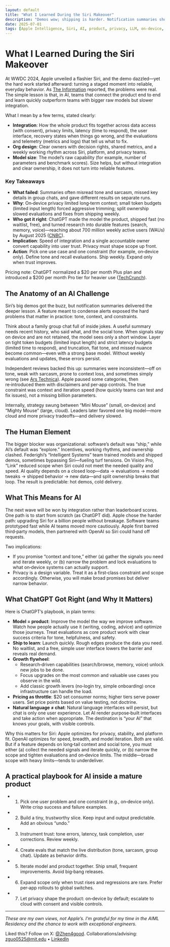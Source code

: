 ```yaml
---
layout: default
title: "What I Learned During the Siri Makeover"
description: "Demos wow; shipping is harder. Notification summaries show how integration, org design, and privacy limits decide who wins."
date: 2025-07-01
tags: [Apple Intelligence, Siri, AI, product, privacy, LLM, on-device, ChatGPT, OpenAI, growth]
---
```


# What I Learned During the Siri Makeover

At WWDC 2024, Apple unveiled a flashier Siri, and the demo dazzled—yet the hard work started afterward: turning a staged moment into reliable, everyday behavior. As [The Information](https://www.theinformation.com/articles/apple-fumbled-siris-ai-makeover) reported, the problems were real. The simple lesson is that, in AI, teams that connect the product end to end and learn quickly outperform teams with bigger raw models but slower integration.

What I mean by a few terms, stated clearly:

- **Integration**: How the whole product fits together across data access (with consent), privacy limits, latency (time to respond), the user interface, recovery states when things go wrong, and the evaluations and telemetry (metrics and logs) that tell us what to fix.
- **Org design**: Clear owners with decision rights, shared metrics, and a weekly working rhythm across Siri, platform, and privacy teams.
- **Model size**: The model’s raw capability (for example, number of parameters and benchmark scores). Size helps, but without integration and clear ownership, it does not turn into reliable features.

### Key Takeaways

- **What failed**: Summaries often misread tone and sarcasm, missed key details in group chats, and gave different results on separate runs.
- **Why**: On‑device privacy limited long‑term context; small token budgets (limited input length) forced aggressive trimming; split ownership slowed evaluations and fixes from shipping weekly.
- **Who got it right**: ChatGPT made the model the product, shipped fast (no waitlist, free), and turned research into durable features (search, memory, voice)—reaching about 700 million weekly active users (WAUs) by August 2025 ([CNBC](https://www.cnbc.com/2025/08/04/openai-chatgpt-700-million-users.html)).
- **Implication**: Speed of integration and a single accountable owner convert capability into user trust. Privacy must shape scope up front.
- **Action**: Pick one use case and one constraint (for example, on‑device only). Define tone and recall evaluations. Ship weekly. Expand only when trust improves.

Pricing note: ChatGPT normalized a $20 per month Plus plan and introduced a $200 per month Pro tier for heavier use ([TechCrunch](https://techcrunch.com/2025/02/25/how-much-does-chatgpt-cost-everything-you-need-to-know-about-openais-pricing-plans/)).

## The Anatomy of an AI Challenge

Siri’s big demos got the buzz, but notification summaries delivered the deeper lesson. A feature meant to condense alerts exposed the hard problems that matter in practice: tone, context, and constraints.

Think about a family group chat full of inside jokes. A useful summary needs recent history, who said what, and the social tone. When signals stay on device and are not retained, the model sees only a short window. Layer on tight token budgets (limited input length) and strict latency budgets (limited time to respond), and truncation, flat tone, and missed nuance become common—even with a strong base model. Without weekly evaluations and updates, these errors persist.

Independent reviews backed this up: summaries were inconsistent—off on tone, weak with sarcasm, prone to context loss, and sometimes simply wrong (see [Ars Technica](https://arstechnica.com/apple/2024/11/apple-intelligence-notification-summaries-are-honestly-pretty-bad/)). Apple paused some categories, then re‑introduced them with disclaimers and per‑app controls. The true constraint was context and iteration speed (how quickly teams can test and fix issues), not a missing billion parameters.

Internally, strategy swung between “Mini Mouse” (small, on‑device) and “Mighty Mouse” (large, cloud). Leaders later favored one big model—more cloud and more privacy tradeoffs—and delivery slowed.

## The Human Element

The bigger blocker was organizational: software’s default was “ship,” while AI’s default was “explore.” Incentives, working rhythms, and ownership clashed. Federighi’s “Intelligent Systems” team trained models and shipped demos, sometimes bypassing Siri—fueling turf tensions. On Vision Pro, “Link” reduced scope when Siri could not meet the needed quality and speed. AI quality depends on a closed loop—data → evaluations → model tweaks → shipped behavior → new data—and split ownership breaks that loop. The result is predictable: hot demos, cold delivery.

## What This Means for AI

The next wave will be won by integration rather than leaderboard scores. One path is to start from scratch (as ChatGPT did). Apple chose the harder path: upgrading Siri for a billion people without breakage. Software teams prototyped fast while AI teams moved more cautiously. Apple first barred third‑party models, then partnered with OpenAI so Siri could hand off requests.

Two implications:

- If you promise “context and tone,” either (a) gather the signals you need and iterate weekly, or (b) narrow the problem and lock evaluations to what on‑device systems can actually support.
- Privacy is a design variable. Treat it as a first‑class constraint and scope accordingly. Otherwise, you will make broad promises but deliver narrow behavior.

## What ChatGPT Got Right (and Why It Matters)

Here is ChatGPT’s playbook, in plain terms:

- **Model = product**: Improve the model the way we improve software. Watch how people actually use it (writing, coding, advice) and optimize those journeys. Treat evaluations as core product work with clear success criteria for tone, helpfulness, and safety.
- **Ship to learn**: Launch quickly. Rough edges produce the data you need. No waitlist, and a free, simple user interface lowers the barrier and reveals real demand.
- **Growth flywheel**:
  - Research‑driven capabilities (search/browse, memory, voice) unlock new jobs to be done.
  - Focus upgrades on the most common and valuable use cases you observe in the wild.
  - Add classic growth levers (no‑login try, simple onboarding) once infrastructure can handle the load.
- **Pricing as throttle**: $20 set consumer norms; higher tiers serve power users. Set price points based on value testing, not doctrine.
- **Natural language ≠ chat**: Natural language interfaces will persist, but chat is only one user experience. Let AI render purpose‑built interfaces and take action when appropriate. The destination is “your AI” that knows your goals, with visible controls.

Why this matters for Siri: Apple optimizes for privacy, stability, and platform fit. OpenAI optimizes for speed, breadth, and model iteration. Both are valid. But if a feature depends on long‑tail context and social tone, you must either (a) collect the needed signals and iterate quickly, or (b) narrow the scope and tighten evaluations and on‑device limits. The middle—broad scope with heavy limits—tends to underdeliver.

## A practical playbook for AI inside a mature product

- 1) Pick one user problem and one constraint (e.g., on‑device only). Write crisp success and failure examples.
- 2) Build a tiny, trustworthy slice. Keep input and output predictable. Add an obvious “undo.”
- 3) Instrument trust: tone errors, latency, task completion, user corrections. Review weekly.
- 4) Create evals that match the live distribution (tone, sarcasm, group chat). Update as behavior drifts.
- 5) Iterate model and product together. Ship small, frequent improvements. Avoid big‑bang releases.
- 6) Expand scope only when trust rises and regressions are rare. Prefer per‑app rollouts to global switches.
- 7) Let privacy shape the product: on‑device by default; escalate to cloud with consent and visible controls.

---

*These are my own views, not Apple’s. I’m grateful for my time in the AIML Residency and the chance to work with exceptional engineers.*

Liked this? Follow on X: [@Zhen4good](https://x.com/Zhen4good). Collaborations/advising: [zguo0525@mit.edu](mailto:zguo0525@mit.edu) • [LinkedIn](https://www.linkedin.com/in/gavin-guo-b764b6b4/)
